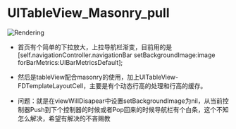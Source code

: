 # UITableView_Masonry_pull

![Rendering](ezgif.com-video-to-gif.gif)

- 首页有个简单的下拉放大，上拉导航栏渐变，目前用的是[self.navigationController.navigationBar setBackgroundImage:image forBarMetrics:UIBarMetricsDefault];

- 然后是tableView配合masonry的使用，加上UITableView-FDTemplateLayoutCell，主要是有个动态行高的处理和行高的缓存。

- 问题：就是在viewWillDisapear中设置setBackgroundImage为nil，从当前控制器Push到下个控制器的时候或者Pop回来的时候导航栏有个白条，这个不知怎么解决，希望有解决的不吝赐教


